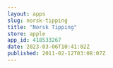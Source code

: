 ```yaml
---
layout: apps
slug: norsk-tipping
title: "Norsk Tipping"
store: apple
app_id: 418533267
date: 2023-03-06T10:41:02Z
published: 2011-02-12T03:08:07Z
---
```


